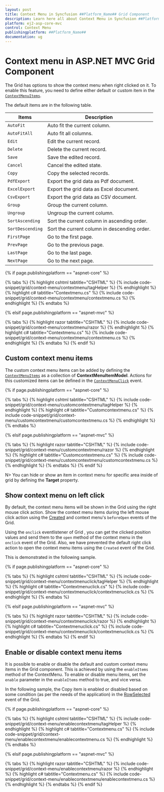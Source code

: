 ```yaml
---
layout: post
title: Context Menu in Syncfusion ##Platform_Name## Grid Component
description: Learn here all about Context Menu in Syncfusion ##Platform_Name## Grid component of Syncfusion Essential JS 2 and more.
platform: ej2-asp-core-mvc
control: Context Menu
publishingplatform: ##Platform_Name##
documentation: ug
---
```



# Context menu in ASP.NET MVC Grid Component

The Grid has options to show the context menu when right clicked on it. To enable this feature, you need to define either default or custom item in the [`ContextMenuItems`](https://help.syncfusion.com/cr/aspnetcore-js2/Syncfusion.EJ2.Grids.Grid.html#Syncfusion_EJ2_Grids_Grid_ContextMenuItems).

The default items are in the following table.

|Items| Description|
|----|----|
|`AutoFit`|  Auto fit the current column.|
|`AutoFitAll` | Auto fit all columns.|
|`Edit`|  Edit the current record.|
|`Delete` | Delete the current record.|
|`Save` | Save the edited record.|
|`Cancel` | Cancel the edited state.|
|`Copy` | Copy the selected records.|
|`PdfExport` | Export the grid data as Pdf document.|
|`ExcelExport` | Export the grid data as Excel document.|
|`CsvExport` | Export the grid data as CSV document.|
|`Group` | Group the current column.|
|`Ungroup` | Ungroup the current column.|
|`SortAscending` | Sort the current column in ascending order.|
|`SortDescending` | Sort the current column in descending order.|
|`FirstPage` | Go to the first page.|
|`PrevPage` | Go to the previous page.|
|`LastPage` | Go to the last page.|
|`NextPage` | Go to the next page.|

{% if page.publishingplatform == "aspnet-core" %}

{% tabs %}
{% highlight cshtml tabtitle="CSHTML" %}
{% include code-snippet/grid/context-menu/contextmenu/tagHelper %}
{% endhighlight %}
{% highlight c# tabtitle="Contextmenu.cs" %}
{% include code-snippet/grid/context-menu/contextmenu/contextmenu.cs %}
{% endhighlight %}
{% endtabs %}

{% elsif page.publishingplatform == "aspnet-mvc" %}

{% tabs %}
{% highlight razor tabtitle="CSHTML" %}
{% include code-snippet/grid/context-menu/contextmenu/razor %}
{% endhighlight %}
{% highlight c# tabtitle="Contextmenu.cs" %}
{% include code-snippet/grid/context-menu/contextmenu/contextmenu.cs %}
{% endhighlight %}
{% endtabs %}
{% endif %}



## Custom context menu items

The custom context menu items can be added by defining the [`ContextMenuItems`](https://help.syncfusion.com/cr/aspnetcore-js2/Syncfusion.EJ2.Grids.Grid.html#Syncfusion_EJ2_Grids_Grid_ContextMenuItems) as a collection of **ContextMenuItemModel**. Actions for this customized items can be defined in the [`ContextMenuClick`](https://help.syncfusion.com/cr/aspnetcore-js2/Syncfusion.EJ2.Grids.Grid.html#Syncfusion_EJ2_Grids_Grid_ContextMenuClick) event.

{% if page.publishingplatform == "aspnet-core" %}

{% tabs %}
{% highlight cshtml tabtitle="CSHTML" %}
{% include code-snippet/grid/context-menu/customcontextmenu/tagHelper %}
{% endhighlight %}
{% highlight c# tabtitle="Customcontextmenu.cs" %}
{% include code-snippet/grid/context-menu/customcontextmenu/customcontextmenu.cs %}
{% endhighlight %}
{% endtabs %}

{% elsif page.publishingplatform == "aspnet-mvc" %}

{% tabs %}
{% highlight razor tabtitle="CSHTML" %}
{% include code-snippet/grid/context-menu/customcontextmenu/razor %}
{% endhighlight %}
{% highlight c# tabtitle="Customcontextmenu.cs" %}
{% include code-snippet/grid/context-menu/customcontextmenu/customcontextmenu.cs %}
{% endhighlight %}
{% endtabs %}
{% endif %}



N> You can hide or show an item in context menu for specific area inside of grid by defining the **Target** property.

## Show context menu on left click

By default, the context menu items will be shown in the Grid using the right mouse click action. Show the context menu items during the left mouse click action using the [Created](https://help.syncfusion.com/cr/aspnetmvc-js2/Syncfusion.EJ2.Grids.Grid.html#Syncfusion_EJ2_Grids_Grid_Created) and context menu's `beforeOpen` events of the Grid.

Using the `onclick` eventlistener of Grid , you can get the clicked position values and send them to the `open` method of the context menu in the `onclick` event of the Grid. Also, we have prevented the default right click action to open the context menu items using the `Created` event of the Grid.

This is demonstrated in the following sample.

{% if page.publishingplatform == "aspnet-core" %}

{% tabs %}
{% highlight cshtml tabtitle="CSHTML" %}
{% include code-snippet/grid/context-menu/contextmenuclick/tagHelper %}
{% endhighlight %}
{% highlight c# tabtitle="Contextmenuclick.cs" %}
{% include code-snippet/grid/context-menu/contextmenuclick/contextmenuclick.cs %}
{% endhighlight %}
{% endtabs %}

{% elsif page.publishingplatform == "aspnet-mvc" %}

{% tabs %}
{% highlight razor tabtitle="CSHTML" %}
{% include code-snippet/grid/context-menu/contextmenuclick/razor %}
{% endhighlight %}
{% highlight c# tabtitle="Contextmenuclick.cs" %}
{% include code-snippet/grid/context-menu/contextmenuclick/contextmenuclick.cs %}
{% endhighlight %}
{% endtabs %}
{% endif %}


## Enable or disable context menu items

It is possible to enable or disable the default and custom context menu items in the Grid component. This is achieved by using the `enableItems` method of the ContextMenu. To enable or disable menu items, set the `enable` parameter in the `enableItems` method to true, and vice versa.

In the following sample, the Copy item is enabled or disabled based on some condition (as per the needs of the application) in the [RowSelected](https://help.syncfusion.com/cr/aspnetmvc-js2/Syncfusion.EJ2.Grids.Grid.html#Syncfusion_EJ2_Grids_Grid_RowSelected) event of the Grid.

{% if page.publishingplatform == "aspnet-core" %}

{% tabs %}
{% highlight cshtml tabtitle="CSHTML" %}
{% include code-snippet/grid/context-menu/enablecontextmenu/tagHelper %}
{% endhighlight %}
{% highlight c# tabtitle="Contextmenu.cs" %}
{% include code-snippet/grid/context-menu/enablecontextmenu/enablecontextmenu.cs %}
{% endhighlight %}
{% endtabs %}

{% elsif page.publishingplatform == "aspnet-mvc" %}

{% tabs %}
{% highlight razor tabtitle="CSHTML" %}
{% include code-snippet/grid/context-menu/enablecontextmenu/razor %}
{% endhighlight %}
{% highlight c# tabtitle="Contextmenu.cs" %}
{% include code-snippet/grid/context-menu/enablecontextmenu/enablecontextmenu.cs %}
{% endhighlight %}
{% endtabs %}
{% endif %}